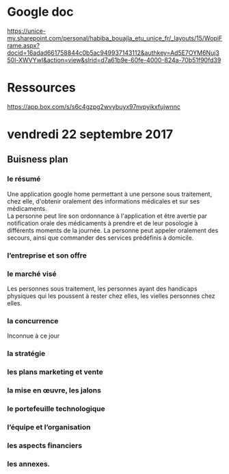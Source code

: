 # Google doc

https://unice-my.sharepoint.com/personal/habiba_bouajla_etu_unice_fr/_layouts/15/WopiFrame.aspx?docid=16adad661758844c0b5ac949937143112&authkey=Ad5E7OYM6Nuj350l-XWVYwI&action=view&slrid=d7a61b9e-60fe-4000-824a-70b51f90fd39

# Ressources 

https://app.box.com/s/s6c4gzpg2wvybuyx97nvpyikxfujwnnc

# vendredi 22 septembre 2017

## Buisness plan 

### le résumé 
Une application google home permettant à une persone sous traitement, chez elle, d'obtenir oralement des informations médicales et sur ses médicaments.	  
La personne peut lire son ordonnance à l'application et être avertie par notification orale des médicaments à prendre et de leur posologie à différents moments de la journée.
La personne peut appeler oralement des secours, ainsi que commander des services prédéfinis à domicile.                                                                                                                                                                                                                                                                                                                                                                                                                                                                                                                                                                                                                                                                                                                                                
### l’entreprise et son offre

### le marché visé

Les personnes sous traitement, les personnes ayant des handicaps physiques qui les poussent à rester chez elles, les vielles personnes chez elles.

### la concurrence

Inconnue à ce jour

### la stratégie

### les plans marketing et vente

### la mise en œuvre, les jalons

### le portefeuille technologique

### l’équipe et l’organisation

### les aspects financiers

### les annexes. 